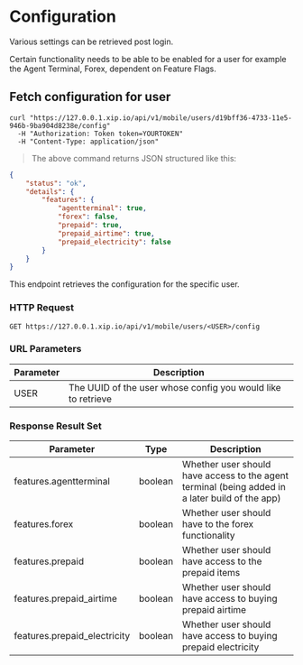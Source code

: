 # Configuration

Various settings can be retrieved post login.

<aside class="notice">
Certain functionality needs to be able to be enabled for a user for example the Agent Terminal, Forex, dependent on Feature Flags.
</aside>

## Fetch configuration for user

```shell
curl "https://127.0.0.1.xip.io/api/v1/mobile/users/d19bff36-4733-11e5-946b-9ba904d8238e/config"
  -H "Authorization: Token token=YOURTOKEN"
  -H "Content-Type: application/json"
```

> The above command returns JSON structured like this:

```json
{
    "status": "ok",
    "details": {
        "features": {
            "agentterminal": true,
            "forex": false,
            "prepaid": true,
            "prepaid_airtime": true,
            "prepaid_electricity": false
        }
    }
}
```

This endpoint retrieves the configuration for the specific user.

### HTTP Request

`GET https://127.0.0.1.xip.io/api/v1/mobile/users/<USER>/config`

### URL Parameters

Parameter | Description
--------- | -----------
USER | The UUID of the user whose config you would like to retrieve

### Response Result Set

Parameter | Type | Description
--------- | ---- | -----------
features.agentterminal | boolean | Whether user should have access to the agent terminal (being added in a later build of the app)
features.forex | boolean | Whether user should have to the forex functionality
features.prepaid | boolean | Whether user should have access to the prepaid items
features.prepaid_airtime | boolean | Whether user should have access to buying prepaid airtime
features.prepaid_electricity | boolean | Whether user should have access to buying prepaid electricity
